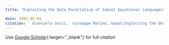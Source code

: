 ```yaml
---
title: "Exploiting the Data Parallelism of Subset Equational Languages"

date: 1992-05-01
citation: ' Giancarlo Succi,  Giuseppe Marino, &quot;Exploiting the Data Parallelism of Subset Equational Languages.&quot;, 1992.'
---
```

Use [Google Scholar](https://scholar.google.com/scholar?q=Exploiting+the+Data+Parallelism+of+Subset+Equational+Languages){:target="_blank"} for full citation
